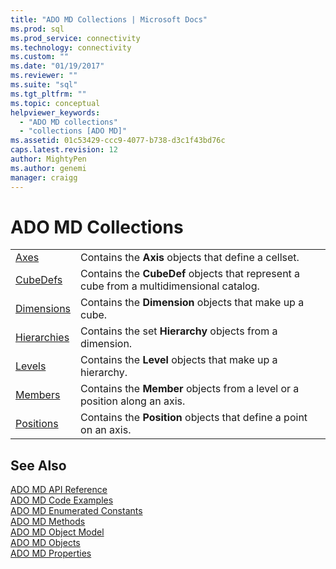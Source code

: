 ```yaml
---
title: "ADO MD Collections | Microsoft Docs"
ms.prod: sql
ms.prod_service: connectivity
ms.technology: connectivity
ms.custom: ""
ms.date: "01/19/2017"
ms.reviewer: ""
ms.suite: "sql"
ms.tgt_pltfrm: ""
ms.topic: conceptual
helpviewer_keywords: 
  - "ADO MD collections"
  - "collections [ADO MD]"
ms.assetid: 01c53429-ccc9-4077-b738-d3c1f43bd76c
caps.latest.revision: 12
author: MightyPen
ms.author: genemi
manager: craigg
---
```

# ADO MD Collections
|||  
|-|-|  
|[Axes](../../../ado/reference/ado-md-api/axes-collection-ado-md.md)|Contains the **Axis** objects that define a cellset.|  
|[CubeDefs](../../../ado/reference/ado-md-api/cubedef-object-ado-md.md)|Contains the **CubeDef** objects that represent a cube from a multidimensional catalog.|  
|[Dimensions](../../../ado/reference/ado-md-api/dimension-object-ado-md.md)|Contains the **Dimension** objects that make up a cube.|  
|[Hierarchies](../../../ado/reference/ado-md-api/hierarchy-object-ado-md.md)|Contains the set **Hierarchy** objects from a dimension.|  
|[Levels](../../../ado/reference/ado-md-api/level-object-ado-md.md)|Contains the **Level** objects that make up a hierarchy.|  
|[Members](../../../ado/reference/ado-md-api/members-collection-ado-md.md)|Contains the **Member** objects from a level or a position along an axis.|  
|[Positions](../../../ado/reference/ado-md-api/positions-collection-ado-md.md)|Contains the **Position** objects that define a point on an axis.|  
  
## See Also  
 [ADO MD API Reference](../../../ado/reference/ado-md-api/ado-md-api-reference.md)   
 [ADO MD Code Examples](../../../ado/reference/ado-md-api/ado-md-code-examples.md)   
 [ADO MD Enumerated Constants](../../../ado/reference/ado-md-api/ado-md-enumerated-constants.md)   
 [ADO MD Methods](../../../ado/reference/ado-md-api/ado-md-methods.md)   
 [ADO MD Object Model](../../../ado/reference/ado-md-api/ado-md-object-model.md)   
 [ADO MD Objects](../../../ado/reference/ado-md-api/ado-md-objects.md)   
 [ADO MD Properties](../../../ado/reference/ado-md-api/ado-md-properties.md)
